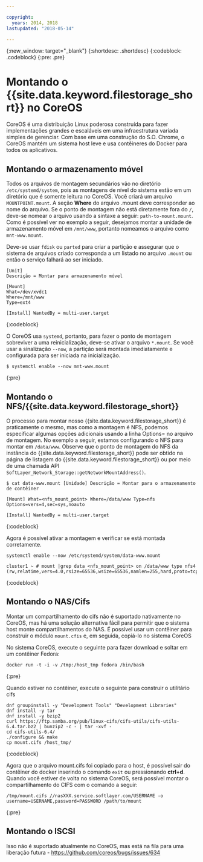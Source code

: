 ```yaml
---

copyright:
  years: 2014, 2018
lastupdated: "2018-05-14"

---
```

{:new_window: target="_blank"}
{:shortdesc: .shortdesc}
{:codeblock: .codeblock}
{:pre: .pre}

# Montando o {{site.data.keyword.filestorage_short}} no CoreOS

CoreOS é uma distribuição Linux poderosa construída para fazer implementações grandes e escaláveis em uma infraestrutura variada simples de gerenciar. Com base em uma construção do S.O. Chrome, o CoreOS mantém um sistema host leve e usa contêineres do Docker para todos os aplicativos.

## Montando o armazenamento móvel

Todos os arquivos de montagem secundários vão no diretório `/etc/systemd/system`, pois as montagens de nível do sistema estão em um diretório que é somente leitura no CoreOS. Você criará um arquivo `MOUNTPOINT.mount`. A seção **Where** do arquivo .mount deve corresponder ao nome do arquivo. Se o ponto de montagem não está diretamente fora do `/`, deve-se nomear o arquivo usando a sintaxe a seguir: `path-to-mount.mount`. Como é possível ver no exemplo a seguir, desejamos montar a unidade de armazenamento móvel em `/mnt/www`, portanto nomeamos o arquivo como `mnt-www.mount`.

Deve-se usar `fdisk` ou `parted` para criar a partição e assegurar que o sistema de arquivos criado corresponda a um listado no arquivo `.mount` ou então o serviço falhará ao ser iniciado.


```
[Unit]
Descrição = Montar para armazenamento móvel

[Mount]
What=/dev/xvdc1
Where=/mnt/www
Type=ext4

[Install] WantedBy = multi-user.target
```
{:codeblock}


O CoreOS usa `systemd`, portanto, para fazer o ponto de montagem sobreviver a uma reinicialização, deve-se ativar o arquivo `*.mount`. Se você usar a sinalização `--now`, a partição será montada imediatamente e configurada para ser iniciada na inicialização.

```
$ systemctl enable --now mnt-www.mount
```
{:pre}

## Montando o NFS/{{site.data.keyword.filestorage_short}}

O processo para montar nosso {{site.data.keyword.filestorage_short}} é praticamente o mesmo, mas como a montagem é NFS, podemos especificar algumas opções adicionais usando a linha Options= no arquivo de montagem. No exemplo a seguir, estamos configurando o NFS para montar em `/data/www`. Observe que o ponto de montagem do NFS da instância do {{site.data.keyword.filestorage_short}} pode ser obtido na página de listagem do {{site.data.keyword.filestorage_short}} ou por meio de uma chamada API `SoftLayer_Network_Storage::getNetworkMountAddress()`.

```
$ cat data-www.mount [Unidade] Descrição = Montar para o armazenamento de contêiner

[Mount] What=<nfs_mount_point> Where=/data/www Type=nfs Options=vers=4,sec=sys,noauto

[Install] WantedBy = multi-user.target
```
{:codeblock}

Agora é possível ativar a montagem e verificar se está montada corretamente.

```
systemctl enable --now /etc/systemd/system/data-www.mount

cluster1 ~ # mount |grep data <nfs_mount_point> on /data/www type nfs4 (rw,relatime,vers=4.0,rsize=65536,wsize=65536,namlen=255,hard,proto=tcp,port=0,timeo=600,retrans=2,sec=sys,clientaddr=10.81.x.x,local_lock=none,addr=10.1.x.x)
```
{:codeblock}
 
## Montando o NAS/Cifs

Montar um compartilhamento do cifs não é suportado nativamente no CoreOS, mas há uma solução alternativa fácil para permitir que o sistema host monte compartilhamentos do NAS. É possível usar um contêiner para construir o módulo `mount.cfis` e, em seguida, copiá-lo no sistema CoreOS
 
No sistema CoreOS, execute o seguinte para fazer download e soltar em um contêiner Fedora: 
```
docker run -t -i -v /tmp:/host_tmp fedora /bin/bash
```
{:pre}
 
Quando estiver no contêiner, execute o seguinte para construir o utilitário cifs
```
dnf groupinstall -y "Development Tools" "Development Libraries"
dnf install -y tar
dnf install -y bzip2
curl https://ftp.samba.org/pub/linux-cifs/cifs-utils/cifs-utils-6.4.tar.bz2 | bunzip2 -c - | tar -xvf -
cd cifs-utils-6.4/
./configure && make
cp mount.cifs /host_tmp/
```
{:codeblock}
 
Agora que o arquivo mount.cifs foi copiado para o host, é possível sair do contêiner do docker inserindo o comando `exit` ou pressionando **ctrl+d**. Quando você estiver de volta no sistema CoreOS, será possível montar o compartilhamento do CIFS com o comando a seguir: 
```
/tmp/mount.cifs //nasXXX.service.softlayer.com/USERNAME -o username=USERNAME,password=PASSWORD /path/to/mount
```
{:pre}
 
## Montando o ISCSI

Isso não é suportado atualmente no CoreOS, mas está na fila para uma liberação futura - https://github.com/coreos/bugs/issues/634
